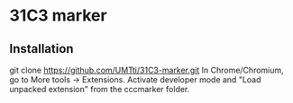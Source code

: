  31C3 marker
 ===========


 Installation
 ------------

   git clone https://github.com/UMTti/31C3-marker.git
   In Chrome/Chromium, go to More tools -> Extensions. 
   Activate developer mode and "Load unpacked extension" from the cccmarker folder.